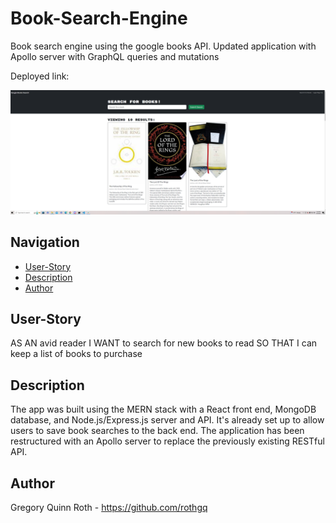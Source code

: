 # Book-Search-Engine

Book search engine using the google books API. Updated application with Apollo server with GraphQL queries and mutations

Deployed link: 

![alt text](image.png)

## Navigation
- [User-Story](#user-story)
- [Description](#description)
- [Author](#author)

## User-Story

AS AN avid reader
I WANT to search for new books to read
SO THAT I can keep a list of books to purchase

## Description

The app was built using the MERN stack with a React front end, MongoDB database, and Node.js/Express.js server and API. It's already set up to allow users to save book searches to the back end. The application has been restructured with an Apollo server to replace the previously existing RESTful API.

## Author

Gregory Quinn Roth - https://github.com/rothgq
